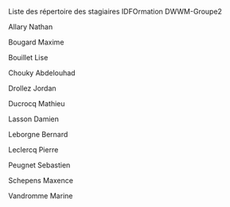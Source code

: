 Liste des répertoire des stagiaires IDFOrmation DWWM-Groupe2


Allary Nathan

Bougard Maxime

Bouillet Lise

Chouky Abdelouhad

Drollez Jordan

Ducrocq Mathieu

Lasson Damien

Leborgne Bernard

Leclercq Pierre

Peugnet Sebastien

Schepens Maxence

Vandromme Marine

